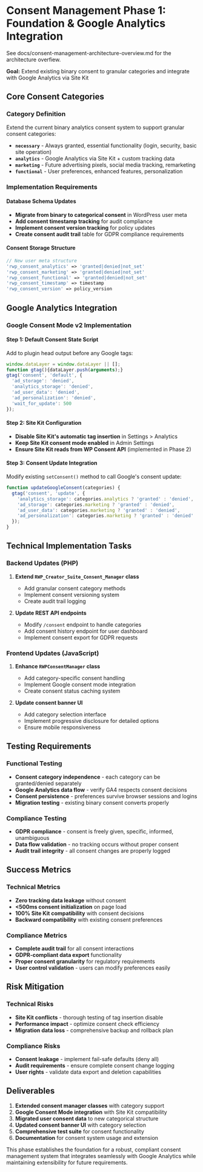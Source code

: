 # Consent Management Phase 1: Foundation & Google Analytics Integration

See docs/consent-management-architecture-overview.md for the architecture overfiew.

**Goal:** Extend existing binary consent to granular categories and integrate with Google Analytics via Site Kit

## Core Consent Categories

### Category Definition
Extend the current binary analytics consent system to support granular consent categories:

- **`necessary`** - Always granted, essential functionality (login, security, basic site operation)
- **`analytics`** - Google Analytics via Site Kit + custom tracking data
- **`marketing`** - Future advertising pixels, social media tracking, remarketing
- **`functional`** - User preferences, enhanced features, personalization

### Implementation Requirements

#### Database Schema Updates
- **Migrate from binary to categorical consent** in WordPress user meta
- **Add consent timestamp tracking** for audit compliance
- **Implement consent version tracking** for policy updates
- **Create consent audit trail** table for GDPR compliance requirements

#### Consent Storage Structure
```php
// New user meta structure
'rwp_consent_analytics' => 'granted|denied|not_set'
'rwp_consent_marketing' => 'granted|denied|not_set' 
'rwp_consent_functional' => 'granted|denied|not_set'
'rwp_consent_timestamp' => timestamp
'rwp_consent_version' => policy_version
```

## Google Analytics Integration

### Google Consent Mode v2 Implementation

#### Step 1: Default Consent State Script
Add to plugin head output before any Google tags:
```javascript
window.dataLayer = window.dataLayer || [];
function gtag(){dataLayer.push(arguments);}
gtag('consent', 'default', {
  'ad_storage': 'denied',
  'analytics_storage': 'denied', 
  'ad_user_data': 'denied',
  'ad_personalization': 'denied',
  'wait_for_update': 500
});
```

#### Step 2: Site Kit Configuration
- **Disable Site Kit's automatic tag insertion** in Settings > Analytics
- **Keep Site Kit consent mode enabled** in Admin Settings
- **Ensure Site Kit reads from WP Consent API** (implemented in Phase 2)

#### Step 3: Consent Update Integration
Modify existing `setConsent()` method to call Google's consent update:
```javascript
function updateGoogleConsent(categories) {
  gtag('consent', 'update', {
    'analytics_storage': categories.analytics ? 'granted' : 'denied',
    'ad_storage': categories.marketing ? 'granted' : 'denied',
    'ad_user_data': categories.marketing ? 'granted' : 'denied',
    'ad_personalization': categories.marketing ? 'granted' : 'denied'
  });
}
```

## Technical Implementation Tasks

### Backend Updates (PHP)
1. **Extend `RWP_Creator_Suite_Consent_Manager` class**
   - Add granular consent category methods
   - Implement consent versioning system
   - Create audit trail logging

2. **Update REST API endpoints**
   - Modify `/consent` endpoint to handle categories
   - Add consent history endpoint for user dashboard
   - Implement consent export for GDPR requests

### Frontend Updates (JavaScript)
1. **Enhance `RWPConsentManager` class**
   - Add category-specific consent handling
   - Implement Google consent mode integration
   - Create consent status caching system

2. **Update consent banner UI**
   - Add category selection interface
   - Implement progressive disclosure for detailed options
   - Ensure mobile responsiveness

## Testing Requirements

### Functional Testing
- **Consent category independence** - each category can be granted/denied separately
- **Google Analytics data flow** - verify GA4 respects consent decisions
- **Consent persistence** - preferences survive browser sessions and logins
- **Migration testing** - existing binary consent converts properly

### Compliance Testing  
- **GDPR compliance** - consent is freely given, specific, informed, unambiguous
- **Data flow validation** - no tracking occurs without proper consent
- **Audit trail integrity** - all consent changes are properly logged

## Success Metrics

### Technical Metrics
- **Zero tracking data leakage** without consent
- **<500ms consent initialization** on page load
- **100% Site Kit compatibility** with consent decisions
- **Backward compatibility** with existing consent preferences

### Compliance Metrics
- **Complete audit trail** for all consent interactions
- **GDPR-compliant data export** functionality
- **Proper consent granularity** for regulatory requirements
- **User control validation** - users can modify preferences easily

## Risk Mitigation

### Technical Risks
- **Site Kit conflicts** - thorough testing of tag insertion disable
- **Performance impact** - optimize consent check efficiency
- **Migration data loss** - comprehensive backup and rollback plan

### Compliance Risks
- **Consent leakage** - implement fail-safe defaults (deny all)
- **Audit requirements** - ensure complete consent change logging
- **User rights** - validate data export and deletion capabilities

## Deliverables

1. **Extended consent manager classes** with category support
2. **Google Consent Mode integration** with Site Kit compatibility
3. **Migrated user consent data** to new categorical structure
4. **Updated consent banner UI** with category selection
5. **Comprehensive test suite** for consent functionality
6. **Documentation** for consent system usage and extension

This phase establishes the foundation for a robust, compliant consent management system that integrates seamlessly with Google Analytics while maintaining extensibility for future requirements.